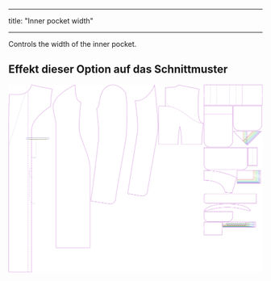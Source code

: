 - - -
title: "Inner pocket width"
- - -

Controls the width of the inner pocket.

## Effekt dieser Option auf das Schnittmuster

![This image shows the effect of this option by superimposing several variants that have a different value for this option](carlita_innerpocketwidth_sample.svg "Effect of this option on the pattern")
